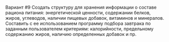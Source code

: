 Вариант #9
Создать структуру для хранения информации о составе рациона питания: 
энергетической ценности, содержании белков, жиров, углеводов, наличии пищевых 
добавок, витаминов и минералов. Составить с ее использованием программу подбора 
завтрака по заданным пользователем критериям: калорийности, предельному содержанию 
жиров, наличию определенных добавок и пр.
